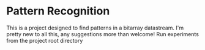 # Pattern Recognition
This is a project designed to find patterns in a bitarray datastream.
I'm pretty new to all this, any suggestions more than welcome! 
Run experiments from the project root directory
